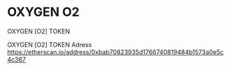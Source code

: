 # OXYGEN O2
OXYGEN [O2] TOKEN

OXYGEN [O2] TOKEN Adress    
https://etherscan.io/address/0xbab70823935d1766740819484b1573a0e5c4c367
